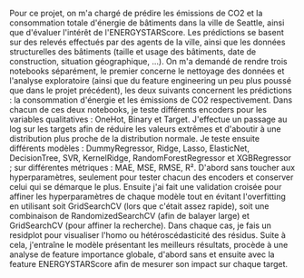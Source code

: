 Pour ce projet, on m'a chargé de prédire les émissions de CO2 et la consommation totale d'énergie de bâtiments dans la ville de Seattle, ainsi que d'évaluer l'intérêt de l'ENERGYSTARScore. Les prédictions se basent sur des relevés effectués par des agents de la ville, ainsi que les données structurelles des bâtiments (taille et usage des bâtiments, date de construction, situation géographique, ...). On m'a demandé de rendre trois notebooks séparément, le premier concerne le nettoyage des données et l'analyse exploratoire (ainsi que du feature engineering un peu plus poussé que dans le projet précédent), les deux suivants concernent les prédictions : la consommation d'énergie et les émissions de CO2 respectivement. Dans chacun de ces deux notebooks, je teste différents encoders pour les variables qualitatives : OneHot, Binary et Target. J'effectue un passage au log sur les targets afin de réduire les valeurs extrêmes et d'aboutir à une distribution plus proche de la distribution normale. Je teste ensuite différents modèles : DummyRegressor, Ridge, Lasso, ElasticNet, DecisionTree, SVR, KernelRidge, RandomForestRegressor et XGBRegressor ; sur différentes métriques : MAE, MSE, RMSE, R². D'abord sans toucher aux hyperparamètres, seulement pour tester chacun des encoders et conserver celui qui se démarque le plus. Ensuite j'ai fait une validation croisée pour affiner les hyperparamètres de chaque modèle tout en évitant l'overfitting en utilisant soit GridSearchCV (lors que c'était assez rapide), soit une combinaison de RandomizedSearchCV (afin de balayer large) et GridSearchCV (pour affiner la recherche). Dans chaque cas, je fais un residplot pour visualiser l'homo ou hétéroscédasticité des résidus. Suite à cela, j'entraîne le modèle présentant les meilleurs résultats, procède à une analyse de feature importance globale, d'abord sans et ensuite avec la feature ENERGYSTARScore afin de mesurer son impact sur chaque target.
